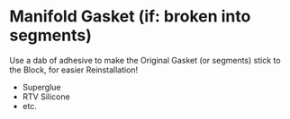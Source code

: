 # Manifold Gasket (if: broken into segments)
Use a dab of adhesive to make the Original Gasket (or segments) stick to the Block, for easier Reinstallation!  
- Superglue
- RTV Silicone
- etc.
